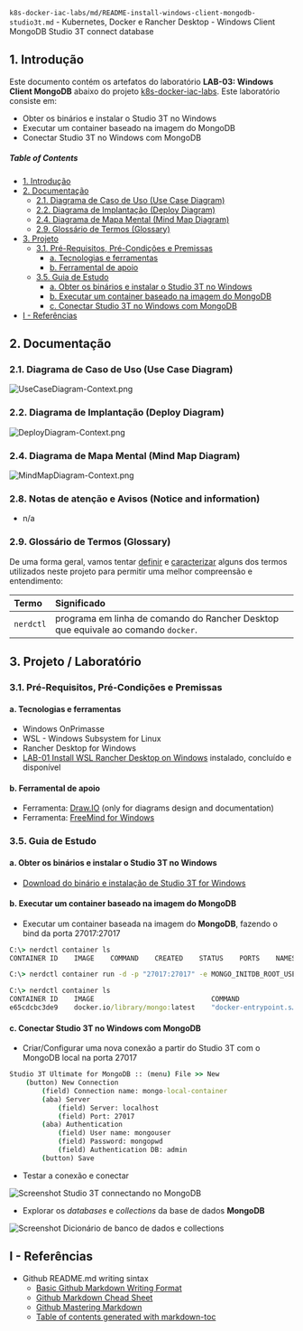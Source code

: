 `k8s-docker-iac-labs/md/README-install-windows-client-mongodb-studio3t.md` - Kubernetes, Docker e Rancher Desktop - Windows Client MongoDB Studio 3T connect database
## 1. Introdução

Este documento contém os artefatos do laboratório **LAB-03: Windows Client MongoDB** abaixo do projeto [k8s-docker-iac-labs](../README.md). Este laboratório consiste em:
* Obter os binários e instalar o Studio 3T no Windows
* Executar um container baseado na imagem do MongoDB
* Conectar Studio 3T no Windows com MongoDB

##### Table of Contents  
- [1. Introdução](#1-introdução)
- [2. Documentação](#2-documentação)
  * [2.1. Diagrama de Caso de Uso (Use Case Diagram)](#21-diagrama-de-caso-de-uso-use-case-diagram)
  * [2.2. Diagrama de Implantação (Deploy Diagram)](#22-diagrama-de-implantação-deploy-diagram)
  * [2.4. Diagrama de Mapa Mental (Mind Map Diagram)](#24-diagrama-de-mapa-mental-mind-map-diagram)
  * [2.9. Glossário de Termos (Glossary)](#29-glossário-de-termos-glossary)
- [3. Projeto](#3-projeto)
  * [3.1. Pré-Requisitos, Pré-Condições e Premissas](#31-pré-requisitos-pré-condições-e-premissas)
    + [a. Tecnologias e ferramentas](#a-tecnologias-e-ferramentas)
    + [b. Ferramental de apoio](#b-ferramental-de-apoio)
  * [3.5. Guia de Estudo](#35-guia-de-estudo)
    + [a. Obter os binários e instalar o Studio 3T no Windows](#a-obter-os-binários-e-instalar-o-studio-3t-no-windows)
    + [b. Executar um container baseado na imagem do MongoDB](#b-executar-um-container-baseado-na-imagem-do-mongodb)
    + [c. Conectar Studio 3T no Windows com MongoDB](#c-conectar-studio-3t-no-windows-com-mongodb)
- [I - Referências](#i---referências)



## 2. Documentação

### 2.1. Diagrama de Caso de Uso (Use Case Diagram)

![UseCaseDiagram-Context.png](../doc/uml-diagrams/UseCaseDiagram-kubernetes.png) 

### 2.2. Diagrama de Implantação (Deploy Diagram)

![DeployDiagram-Context.png](../doc/uml-diagrams/DeployDiagram-kubernetes-docker-rancherdesktop-mongodb-studio3t.png) 


### 2.4. Diagrama de Mapa Mental (Mind Map Diagram)

![MindMapDiagram-Context.png](../doc/mind-maps/MindMapDiagram-kubernetes-docker-rancherdesktop-install-windows-client-mongodb-studio3t.png) 


### 2.8. Notas de atenção e Avisos (Notice and information)

* n/a

### 2.9. Glossário de Termos (Glossary)

De uma forma geral, vamos tentar <ins>definir</ins> e <ins>caracterizar</ins> alguns dos termos utilizados neste projeto para permitir uma melhor compreensão e entendimento:

| Termo       | Significado                     |
| :---------- | :------------------------------ |
| `nerdctl`   | programa em linha de comando do Rancher Desktop que equivale ao comando `docker`. |


## 3. Projeto / Laboratório

### 3.1. Pré-Requisitos, Pré-Condições e Premissas

#### a. Tecnologias e ferramentas

* Windows OnPrimasse
* WSL - Windows Subsystem for Linux
* Rancher Desktop for Windows
* [LAB-01 Install WSL Rancher Desktop on Windows](README-install-wsl-rancherdesktop-windows.md) instalado, concluído e disponível


#### b. Ferramental de apoio

* Ferramenta: [Draw.IO](https://app.diagrams.net/) (only for diagrams design and documentation)
* Ferramenta: [FreeMind for Windows](https://freemind.br.uptodown.com/windows)


### 3.5. Guia de Estudo

#### a. Obter os binários e instalar o Studio 3T no Windows

* [Download do binário e instalação de Studio 3T for Windows](https://studio3t.com/download/)


#### b. Executar um container baseado na imagem do MongoDB

* Executar um container baseada na imagem do **MongoDB**, fazendo o bind da porta 27017:27017

```cmd
C:\> nerdctl container ls
CONTAINER ID    IMAGE    COMMAND    CREATED    STATUS    PORTS    NAMES

C:\> nerdctl container run -d -p "27017:27017" -e MONGO_INITDB_ROOT_USERNAME=mongouser -e MONGO_INITDB_ROOT_PASSWORD=mongopwd mongo

C:\> nerdctl container ls
CONTAINER ID    IMAGE                             COMMAND                   CREATED           STATUS    PORTS                       NAMES
e65cdcbc3de9    docker.io/library/mongo:latest    "docker-entrypoint.s…"    18 seconds ago    Up        0.0.0.0:27017->27017/tcp
```

#### c. Conectar Studio 3T no Windows com MongoDB

* Criar/Configurar uma nova conexão a partir do Studio 3T com o MongoDB local na porta 27017

```cmd
Studio 3T Ultimate for MongoDB :: (menu) File >> New
    (button) New Connection
        (field) Connection name: mongo-local-container
        (aba) Server
            (field) Server: localhost
            (field) Port: 27017
        (aba) Authentication
            (field) User name: mongouser
            (field) Password: mongopwd
            (field) Authentication DB: admin
        (button) Save
```


* Testar a conexão e conectar

![Screenshot Studio 3T connectando no MongoDB](../doc/screenshots/screenshot-mongodb-studio3t.png) 


* Explorar os _databases_ e _collections_ da base de dados **MongoDB**

![Screenshot Dicionário de banco de dados e collections](../doc/screenshots/screenshot-mongodb-studio3t-databases-collections.png) 




## I - Referências

* Github README.md writing sintax
  * [Basic Github Markdown Writing Format](https://docs.github.com/pt/free-pro-team@latest/github/writing-on-github/basic-writing-and-formatting-syntax)  
  * [Github Markdown Chead Sheet](https://guides.github.com/pdfs/markdown-cheatsheet-online.pdf)
  * [Github Mastering Markdown](https://guides.github.com/features/mastering-markdown/#what)
  * [Table of contents generated with markdown-toc](http://ecotrust-canada.github.io/markdown-toc/)

